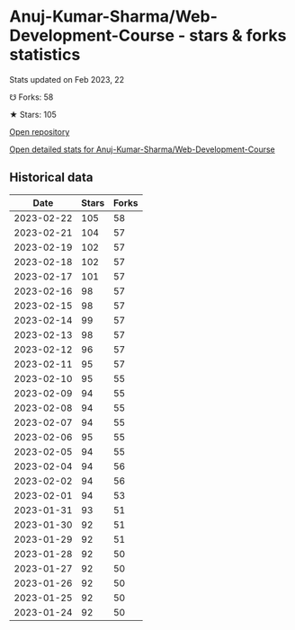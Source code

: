 # Anuj-Kumar-Sharma/Web-Development-Course - stars & forks statistics

Stats updated on Feb 2023, 22

☋ Forks: 58

★ Stars: 105

[Open repository](https://github.com/Anuj-Kumar-Sharma/Web-Development-Course)

[Open detailed stats for Anuj-Kumar-Sharma/Web-Development-Course](https://reviewgithub.com/rep/Anuj-Kumar-Sharma/Web-Development-Course)

## Historical data
| Date | Stars | Forks |
|------|-------|-------|
| 2023-02-22 | 105 | 58 | 
| 2023-02-21 | 104 | 57 | 
| 2023-02-19 | 102 | 57 | 
| 2023-02-18 | 102 | 57 | 
| 2023-02-17 | 101 | 57 | 
| 2023-02-16 | 98 | 57 | 
| 2023-02-15 | 98 | 57 | 
| 2023-02-14 | 99 | 57 | 
| 2023-02-13 | 98 | 57 | 
| 2023-02-12 | 96 | 57 | 
| 2023-02-11 | 95 | 57 | 
| 2023-02-10 | 95 | 55 | 
| 2023-02-09 | 94 | 55 | 
| 2023-02-08 | 94 | 55 | 
| 2023-02-07 | 94 | 55 | 
| 2023-02-06 | 95 | 55 | 
| 2023-02-05 | 94 | 55 | 
| 2023-02-04 | 94 | 56 | 
| 2023-02-02 | 94 | 56 | 
| 2023-02-01 | 94 | 53 | 
| 2023-01-31 | 93 | 51 | 
| 2023-01-30 | 92 | 51 | 
| 2023-01-29 | 92 | 51 | 
| 2023-01-28 | 92 | 50 | 
| 2023-01-27 | 92 | 50 | 
| 2023-01-26 | 92 | 50 | 
| 2023-01-25 | 92 | 50 | 
| 2023-01-24 | 92 | 50 | 

